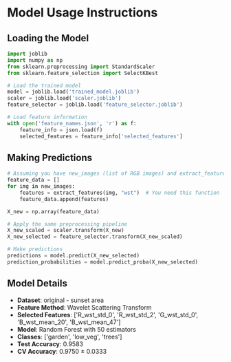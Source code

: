 # Model Usage Instructions

## Loading the Model
```python
import joblib
import numpy as np
from sklearn.preprocessing import StandardScaler
from sklearn.feature_selection import SelectKBest

# Load the trained model
model = joblib.load('trained_model.joblib')
scaler = joblib.load('scaler.joblib')
feature_selector = joblib.load('feature_selector.joblib')

# Load feature information
with open('feature_names.json', 'r') as f:
    feature_info = json.load(f)
    selected_features = feature_info['selected_features']
```

## Making Predictions
```python
# Assuming you have new_images (list of RGB images) and extract_features function
feature_data = []
for img in new_images:
    features = extract_features(img, "wst")  # You need this function
    feature_data.append(features)

X_new = np.array(feature_data)

# Apply the same preprocessing pipeline
X_new_scaled = scaler.transform(X_new)
X_new_selected = feature_selector.transform(X_new_scaled)

# Make predictions
predictions = model.predict(X_new_selected)
prediction_probabilities = model.predict_proba(X_new_selected)
```

## Model Details
- **Dataset**: original - sunset area
- **Feature Method**: Wavelet Scattering Transform
- **Selected Features**: ['R_wst_std_0', 'R_wst_std_2', 'G_wst_std_0', 'B_wst_mean_20', 'B_wst_mean_47']
- **Model**: Random Forest with 50 estimators
- **Classes**: ['garden', 'low_veg', 'trees']
- **Test Accuracy**: 0.9583
- **CV Accuracy**: 0.9750 ± 0.0333
